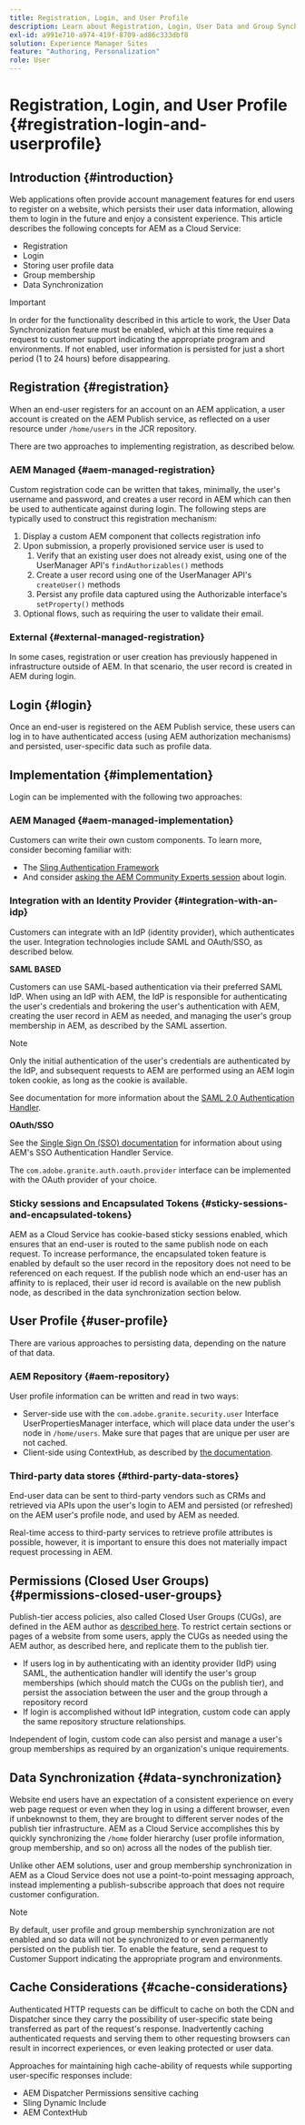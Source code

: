 ```yaml
---
title: Registration, Login, and User Profile 
description: Learn about Registration, Login, User Data and Group Synchronization for AEM as a Cloud Service
exl-id: a991e710-a974-419f-8709-ad86c333dbf8
solution: Experience Manager Sites
feature: "Authoring, Personalization"
role: User
---
```

# Registration, Login, and User Profile {#registration-login-and-userprofile}

## Introduction {#introduction}

Web applications often provide account management features for end users to register on a website, which persists their user data information, allowing them to login in the future and enjoy a consistent experience. This article describes the following concepts for AEM as a Cloud Service:

* Registration
* Login
* Storing user profile data
* Group membership
* Data Synchronization

>[!IMPORTANT]
>
>In order for the functionality described in this article to work, the User Data Synchronization feature must be enabled, which at this time requires a request to customer support indicating the appropriate program and environments. If not enabled, user information is persisted for just a short period (1 to 24 hours) before disappearing.

## Registration {#registration}

When an end-user registers for an account on an AEM application, a user account is created on the AEM Publish service, as reflected on a user resource under `/home/users` in the JCR repository.

There are two approaches to implementing registration, as described below.

### AEM Managed {#aem-managed-registration}

Custom registration code can be written that takes, minimally, the user's username and password, and creates a user record in AEM which can then be used to authenticate against during login. The following steps are typically used to construct this registration mechanism:

1. Display a custom AEM component that collects registration info
1. Upon submission, a properly provisioned service user is used to
   1. Verify that an existing user does not already exist, using one of the UserManager API's `findAuthorizables()` methods
   1. Create a user record using one of the UserManager API's `createUser()` methods
   1. Persist any profile data captured using the Authorizable interface's `setProperty()` methods
1. Optional flows, such as requiring the user to validate their email.

### External {#external-managed-registration}

In some cases, registration or user creation has previously happened in infrastructure outside of AEM. In that scenario, the user record is created in AEM during login.

## Login {#login}

Once an end-user is registered on the AEM Publish service, these users can log in to have authenticated access (using AEM authorization mechanisms) and persisted, user-specific data such as profile data.

## Implementation {#implementation}

Login can be implemented with the following two approaches:

### AEM Managed {#aem-managed-implementation}

Customers can write their own custom components. To learn more, consider becoming familiar with:

* The [Sling Authentication Framework](https://sling.apache.org/documentation/the-sling-engine/authentication/authentication-framework.html) 
* And consider [asking the AEM Community Experts session](https://bit.ly/ATACEFeb15) about login.

### Integration with an Identity Provider {#integration-with-an-idp}

Customers can integrate with an IdP (identity provider), which authenticates the user. Integration technologies include SAML and OAuth/SSO, as described below.

**SAML BASED** 

Customers can use SAML-based authentication via their preferred SAML IdP. When using an IdP with AEM, the IdP is responsible for authenticating the user's credentials and brokering the user's authentication with AEM, creating the user record in AEM as needed, and managing the user's group membership in AEM, as described by the SAML assertion.

>[!NOTE]
>
>Only the initial authentication of the user's credentials are authenticated by the IdP, and subsequent requests to AEM are performed using an AEM login token cookie, as long as the cookie is available.

See documentation for more information about the [SAML 2.0 Authentication Handler](https://experienceleague.adobe.com/docs/experience-manager-learn/cloud-service/authentication/saml-2-0.html).

**OAuth/SSO**

See the [Single Sign On (SSO) documentation](https://experienceleague.adobe.com/docs/experience-manager-65/deploying/configuring/single-sign-on.html) for information about using AEM's SSO Authentication Handler Service.

The `com.adobe.granite.auth.oauth.provider` interface can be implemented with the OAuth provider of your choice.

### Sticky sessions and Encapsulated Tokens {#sticky-sessions-and-encapsulated-tokens}

AEM as a Cloud Service has cookie-based sticky sessions enabled, which ensures that an end-user is routed to the same publish node on each request. To increase performance, the encapsulated token feature is enabled by default so the user record in the repository does not need to be referenced on each request. If the publish node which an end-user has an affinity to is replaced, their user id record is available on the new publish node, as described in the data synchronization section below.

## User Profile {#user-profile}

There are various approaches to persisting data, depending on the nature of that data.

### AEM Repository {#aem-repository}

User profile information can be written and read in two ways:

* Server-side use with the `com.adobe.granite.security.user` Interface UserPropertiesManager interface, which will place data under the user's node in `/home/users`. Make sure that pages that are unique per user are not cached. 
* Client-side using ContextHub, as described by [the documentation](https://experienceleague.adobe.com/docs/experience-manager-cloud-service/implementing/personalization/contexthub.html#personalization).

### Third-party data stores {#third-party-data-stores}

End-user data can be sent to third-party vendors such as CRMs and retrieved via APIs upon the user's login to AEM and persisted (or refreshed) on the AEM user's profile node, and used by AEM as needed.

Real-time access to third-party services to retrieve profile attributes is possible, however, it is important to ensure this does not materially impact request processing in AEM.

## Permissions (Closed User Groups) {#permissions-closed-user-groups}

Publish-tier access policies, also called Closed User Groups (CUGs), are defined in the AEM author as [described here](https://experienceleague.adobe.com/docs/experience-manager-65/administering/security/cug.html#applying-your-closed-user-group-to-content-pages). To restrict certain sections or pages of a website from some users, apply the CUGs as needed using the AEM author, as described here, and replicate them to the publish tier.

* If users log in by authenticating with an identity provider (IdP) using SAML, the authentication handler will identify the user's group memberships (which should match the CUGs on the publish tier), and persist the association between the user and the group through a repository record
* If login is accomplished without IdP integration, custom code can apply the same repository structure relationships.

Independent of login, custom code can also persist and manage a user's group memberships as required by an organization's unique requirements.

## Data Synchronization {#data-synchronization}

Website end users have an expectation of a consistent experience on every web page request or even when they log in using a different browser, even if unbeknownst to them, they are brought to different server nodes of the publish tier infrastructure. AEM as a Cloud Service accomplishes this by quickly synchronizing the `/home` folder hierarchy (user profile information, group membership, and so on) across all the nodes of the publish tier.

Unlike other AEM solutions, user and group membership synchronization in AEM as a Cloud Service does not use a point-to-point messaging approach, instead implementing a publish-subscribe approach that does not require customer configuration.

>[!NOTE]
>
>By default, user profile and group membership synchronization are not enabled and so data will not be synchronized to or even permanently persisted on the publish tier. To enable the feature, send a request to Customer Support indicating the appropriate program and environments.

## Cache Considerations {#cache-considerations}

Authenticated HTTP requests can be difficult to cache on both the CDN and Dispatcher since they carry the possibility of user-specific state being transferred as part of the request's response. Inadvertently caching authenticated requests and serving them to other requesting browsers can result in incorrect experiences, or even leaking protected or user data.

Approaches for maintaining high cache-ability of requests while supporting user-specific responses include:

* AEM Dispatcher Permissions sensitive caching
* Sling Dynamic Include
* AEM ContextHub
